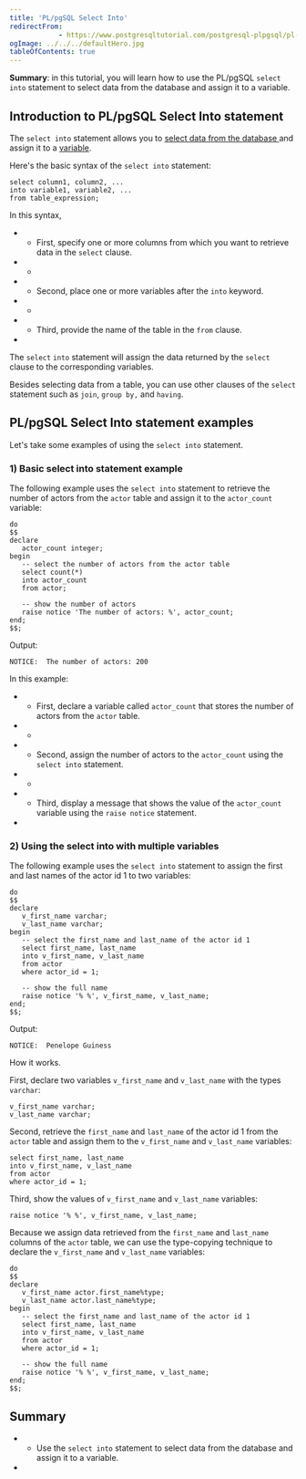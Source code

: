 ```yaml
---
title: 'PL/pgSQL Select Into'
redirectFrom: 
            - https://www.postgresqltutorial.com/postgresql-plpgsql/pl-pgsql-select-into/
ogImage: ../../../defaultHero.jpg
tableOfContents: true
---
```


**Summary**: in this tutorial, you will learn how to use the PL/pgSQL `select into` statement to select data from the database and assign it to a variable.



## Introduction to PL/pgSQL Select Into statement



The `select into` statement allows you to [select data from the database ](https://www.postgresqltutorial.com/postgresql-tutorial/postgresql-select/)and assign it to a [variable](https://www.postgresqltutorial.com/postgresql-plpgsql/plpgsql-variables/).



Here's the basic syntax of the `select into` statement:



```
select column1, column2, ...
into variable1, variable2, ...
from table_expression;
```



In this syntax,



- - First, specify one or more columns from which you want to retrieve data in the `select` clause.
- -
- - Second, place one or more variables after the `into` keyword.
- -
- - Third, provide the name of the table in the `from` clause.
- 


The `select` `into` statement will assign the data returned by the `select` clause to the corresponding variables.



Besides selecting data from a table, you can use other clauses of the `select` statement such as `join`, `group by,` and `having`.



## PL/pgSQL Select Into statement examples



Let's take some examples of using the `select into` statement.



### 1) Basic select into statement example



The following example uses the `select into` statement to retrieve the number of actors from the `actor` table and assign it to the `actor_count` variable:



```
do
$$
declare
   actor_count integer;
begin
   -- select the number of actors from the actor table
   select count(*)
   into actor_count
   from actor;

   -- show the number of actors
   raise notice 'The number of actors: %', actor_count;
end;
$$;
```



Output:



```
NOTICE:  The number of actors: 200
```



In this example:



- - First, declare a variable called `actor_count` that stores the number of actors from the `actor` table.
- -
- - Second, assign the number of actors to the `actor_count` using the `select into` statement.
- -
- - Third, display a message that shows the value of the `actor_count` variable using the `raise notice` statement.
- 


### 2) Using the select into with multiple variables



The following example uses the `select into` statement to assign the first and last names of the actor id 1 to two variables:



```
do
$$
declare
   v_first_name varchar;
   v_last_name varchar;
begin
   -- select the first_name and last_name of the actor id 1
   select first_name, last_name
   into v_first_name, v_last_name
   from actor
   where actor_id = 1;

   -- show the full name
   raise notice '% %', v_first_name, v_last_name;
end;
$$;
```



Output:



```
NOTICE:  Penelope Guiness
```



How it works.



First, declare two variables `v_first_name` and `v_last_name` with the types `varchar`:



```
v_first_name varchar;
v_last_name varchar;
```



Second, retrieve the `first_name` and `last_name` of the actor id 1 from the `actor` table and assign them to the `v_first_name` and `v_last_name` variables:



```
select first_name, last_name
into v_first_name, v_last_name
from actor
where actor_id = 1;
```



Third, show the values of `v_first_name` and `v_last_name` variables:



```
raise notice '% %', v_first_name, v_last_name;
```



Because we assign data retrieved from the `first_name` and `last_name` columns of the `actor` table, we can use the type-copying technique to declare the `v_first_name` and `v_last_name` variables:



```
do
$$
declare
   v_first_name actor.first_name%type;
   v_last_name actor.last_name%type;
begin
   -- select the first_name and last_name of the actor id 1
   select first_name, last_name
   into v_first_name, v_last_name
   from actor
   where actor_id = 1;

   -- show the full name
   raise notice '% %', v_first_name, v_last_name;
end;
$$;
```



## Summary



- - Use the `select into` statement to select data from the database and assign it to a variable.
- 
